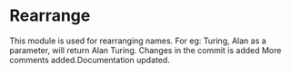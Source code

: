 Rearrange
=========

This module is used for rearranging names.
For eg: Turing, Alan as a parameter, will return Alan Turing.
Changes in the commit is added
More comments added.Documentation updated.
